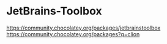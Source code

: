# JetBrains-Toolbox
https://community.chocolatey.org/packages/jetbrainstoolbox https://community.chocolatey.org/packages?q=clion
